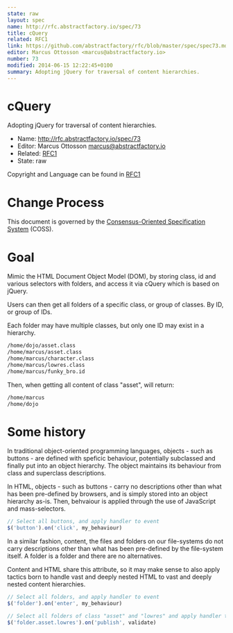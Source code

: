 ```yaml
---
state: raw
layout: spec
name: http://rfc.abstractfactory.io/spec/73
title: cQuery
related: RFC1
link: https://github.com/abstractfactory/rfc/blob/master/spec/spec73.md
editor: Marcus Ottosson <marcus@abstractfactory.io>
number: 73
modified: 2014-06-15 12:22:45+0100
summary: Adopting jQuery for traversal of content hierarchies.
---
```


# cQuery

Adopting jQuery for traversal of content hierarchies.

* Name: http://rfc.abstractfactory.io/spec/73
* Editor: Marcus Ottosson <marcus@abstractfactory.io>
* Related: [RFC1](http://rfc.abstractfactory.io/spec/1)
* State: raw

Copyright and Language can be found in [RFC1](http://rfc.abstractfactory.io/spec/1)

# Change Process

This document is governed by the [Consensus-Oriented Specification System](http://www.digistan.org/spec:1/COSS) (COSS).

# Goal

Mimic the HTML Document Object Model (DOM), by storing class, id and various selectors with folders, and access it via cQuery which is based on jQuery.

Users can then get all folders of a specific class, or group of classes. By ID, or group of IDs.

Each folder may have multiple classes, but only one ID may exist in a hierarchy.

```bash
/home/dojo/asset.class
/home/marcus/asset.class
/home/marcus/character.class
/home/marcus/lowres.class
/home/marcus/funky_bro.id
```

Then, when getting all content of class "asset", will return:

```bash
/home/marcus
/home/dojo
```

# Some history

In traditional object-oriented programming languages, objects - such as buttons - are defined with speficic behaviour, potentially subclassed and finally put into an object hierarchy. The object maintains its behaviour from class and superclass descriptions.

In HTML, objects - such as buttons - carry no descriptions other than what has been pre-defined by browsers, and is simply stored into an object hierarchy as-is. Then, behvaiour is applied through the use of JavaScript and mass-selectors.

```javascript
// Select all buttons, and apply handler to event
$('button').on('click', my_behaviour)
```

In a similar fashion, content, the files and folders on our file-systems do not carry descriptions other than what has been pre-defined by the file-system itself. A folder is a folder and there are no alternatives.

Content and HTML share this attribute, so it may make sense to also apply tactics born to handle vast and deeply nested HTML to vast and deeply nested content hierarchies.

```javascript
// Select all folders, and apply handler to event
$('folder').on('enter', my_behaviour)

// Select all folders of class "asset" and "lowres" and apply handler to event
$('folder.asset.lowres').on('publish', validate)
```